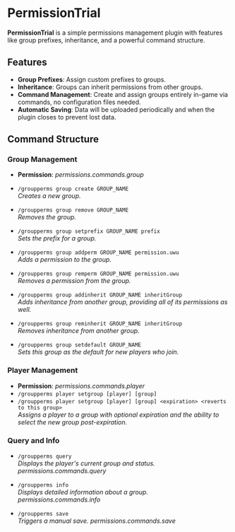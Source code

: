# PermissionTrial

**PermissionTrial** is a simple permissions management plugin with features like group prefixes, inheritance, and a powerful command structure.

## Features
- **Group Prefixes**: Assign custom prefixes to groups.
- **Inheritance**: Groups can inherit permissions from other groups.
- **Command Management**: Create and assign groups entirely in-game via commands, no configuration files needed.
- **Automatic Saving**: Data will be uploaded periodically and when the plugin closes to prevent lost data.

## Command Structure

### Group Management
- **Permission**: *permissions.commands.group*
- `/groupperms group create GROUP_NAME`  
  *Creates a new group.*
  
- `/groupperms group remove GROUP_NAME`  
  *Removes the group.*

- `/groupperms group setprefix GROUP_NAME prefix`  
  *Sets the prefix for a group.*

- `/groupperms group addperm GROUP_NAME permission.uwu`  
  *Adds a permission to the group.*

- `/groupperms group remperm GROUP_NAME permission.uwu`  
  *Removes a permission from the group.*

- `/groupperms group addinherit GROUP_NAME inheritGroup`  
  *Adds inheritance from another group, providing all of its permissions as well.*

- `/groupperms group reminherit GROUP_NAME inheritGroup`  
  *Removes inheritance from another group.*

- `/groupperms group setdefault GROUP_NAME`  
  *Sets this group as the default for new players who join.*

### Player Management
- **Permission**: *permissions.commands.player*
- `/groupperms player setgroup [player] [group]`  
- `/groupperms player setgroup [player] [group] <expiration> <reverts to this group>`  
  *Assigns a player to a group with optional expiration and the ability to select the new group post-expiration.*

### Query and Info
- `/groupperms query`  
  *Displays the player's current group and status.*
  *permissions.commands.query*

- `/groupperms info`  
  *Displays detailed information about a group.*
  *permissions.commands.info*

- `/groupperms save`  
  *Triggers a manual save.*
  *permissions.commands.save*